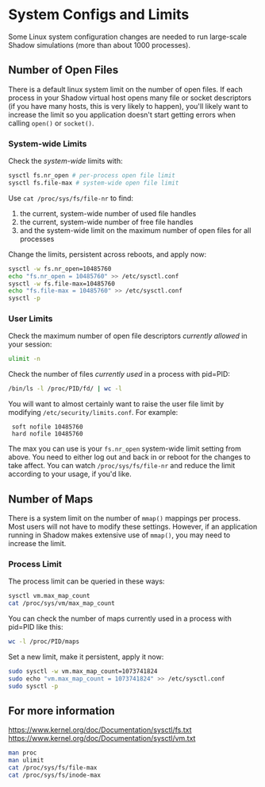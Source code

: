 # System Configs and Limits

Some Linux system configuration changes are needed to run large-scale Shadow
simulations (more than about 1000 processes).

## Number of Open Files

There is a default linux system limit on the number of open files. If each
process in your Shadow virtual host opens many file or socket descriptors (if
you have many hosts, this is very likely to happen), you'll likely want to
increase the limit so you application doesn't start getting errors when calling
`open()` or `socket()`.

### System-wide Limits

Check the _system-wide_ limits with:

```bash
sysctl fs.nr_open # per-process open file limit
sysctl fs.file-max # system-wide open file limit
```

Use `cat /proc/sys/fs/file-nr` to find:
 1. the current, system-wide number of used file handles
 1. the current, system-wide number of free file handles
 1. and the system-wide limit on the maximum number of open files for all processes

Change the limits, persistent across reboots, and apply now:

```bash
sysctl -w fs.nr_open=10485760
echo "fs.nr_open = 10485760" >> /etc/sysctl.conf
sysctl -w fs.file-max=10485760
echo "fs.file-max = 10485760" >> /etc/sysctl.conf
sysctl -p
```

### User Limits

Check the maximum number of open file descriptors _currently allowed_ in your
session:
```bash
ulimit -n
```

Check the number of files _currently used_ in a process with pid=PID:
```bash
/bin/ls -l /proc/PID/fd/ | wc -l
```

You will want to almost certainly want to raise the user file limit by modifying
`/etc/security/limits.conf`. For example:

```
 soft nofile 10485760
 hard nofile 10485760
```

The max you can use is your `fs.nr_open` system-wide limit setting from above.
You need to either log out and back in or reboot for the changes to take affect.
You can watch `/proc/sys/fs/file-nr` and reduce the limit according to your
usage, if you'd like.

## Number of Maps

There is a system limit on the number of `mmap()` mappings per process. Most
users will not have to modify these settings. However, if an application running
in Shadow makes extensive use of `mmap()`, you may need to increase the limit.

### Process Limit

The process limit can be queried in these ways:

```bash
sysctl vm.max_map_count
cat /proc/sys/vm/max_map_count
```

You can check the number of maps currently used in a process with pid=PID like
this:

```bash
wc -l /proc/PID/maps
```

Set a new limit, make it persistent, apply it now:

```bash
sudo sysctl -w vm.max_map_count=1073741824
sudo echo "vm.max_map_count = 1073741824" >> /etc/sysctl.conf
sudo sysctl -p
```

## For more information

https://www.kernel.org/doc/Documentation/sysctl/fs.txt  
https://www.kernel.org/doc/Documentation/sysctl/vm.txt

```bash
man proc
man ulimit
cat /proc/sys/fs/file-max
cat /proc/sys/fs/inode-max
```
